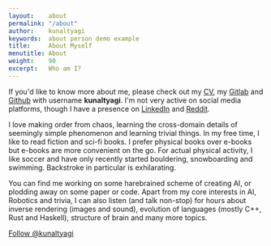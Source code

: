 ```yaml
---
layout:    about
permalink: "/about"
author:    kunaltyagi
keywords:  about person demo example
title:     About Myself
menutitle: About
weight:    90
excerpt:   Who am I?
---
```

<script async defer src="https://buttons.github.io/buttons.js"></script>

If you'd like to know more about me, please check out my [CV](../cv), my [Gitlab](https://gitlab.com/kunaltyagi) and [Github](https://github.com/kunaltyagi) with username **kunaltyagi**. I'm not very active on social media platforms, though I have a presence on [LinkedIn](https://www.linkedin.com/in/kunal-tyagi-36061056/) and [Reddit](https://www.reddit.com/user/kunal-tyagi/).

I love making order from chaos, learning the cross-domain details of seemingly simple phenomenon and learning trivial things.
In my free time, I like to read fiction and sci-fi books. I prefer physical books over e-books but e-books are more convenient on the go.
For actual physical activity, I like soccer and have only recently started bouldering, snowboarding and swimming. Backstroke in particular is exhilarating.

You can find me working on some harebrained scheme of creating AI, or plodding away on some paper or code.
Apart from my core interests in AI, Robotics and trivia, I can also listen (and talk non-stop) for hours about inverse rendering (images and sound), evolution of languages (mostly C++, Rust and Haskell), structure of brain and many more topics.

<a class="github-button" href="https://github.com/kunaltyagi" data-size="large" aria-label="Follow @kunaltyagi on GitHub">Follow @kunaltyagi</a>
